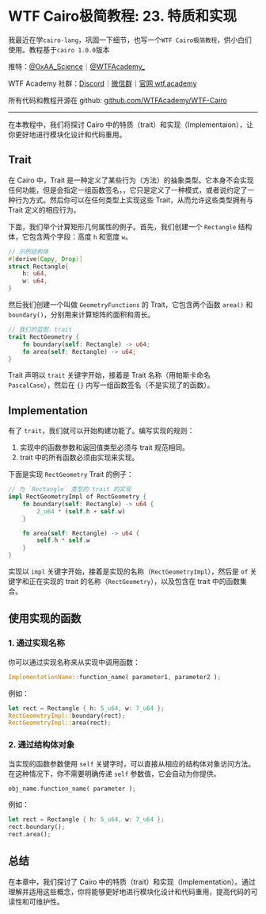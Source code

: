 # WTF Cairo极简教程: 23. 特质和实现

我最近在学`cairo-lang`，巩固一下细节，也写一个`WTF Cairo极简教程`，供小白们使用。教程基于`cairo 1.0.0`版本

推特：[@0xAA_Science](https://twitter.com/0xAA_Science)｜[@WTFAcademy_](https://twitter.com/WTFAcademy_)

WTF Academy 社群：[Discord](https://discord.wtf.academy)｜[微信群](https://docs.google.com/forms/d/e/1FAIpQLSe4KGT8Sh6sJ7hedQRuIYirOoZK_85miz3dw7vA1-YjodgJ-A/viewform?usp=sf_link)｜[官网 wtf.academy](https://wtf.academy)

所有代码和教程开源在 github: [github.com/WTFAcademy/WTF-Cairo](https://github.com/WTFAcademy/WTF-Cairo)

---

在本教程中，我们将探讨 Cairo 中的特质（trait）和实现（Implementaion），让你更好地进行模块化设计和代码重用。

## Trait

在 Cairo 中，Trait 是一种定义了某些行为（方法）的抽象类型。它本身不会实现任何功能，但是会指定一组函数签名，，它只是定义了一种模式，或者说约定了一种行为方式。然后你可以在任何类型上实现这些 Trait，从而允许这些类型拥有与 Trait 定义的相应行为。

下面，我们举个计算矩形几何属性的例子。首先，我们创建一个 `Rectangle` 结构体，它包含两个字段：高度 `h` 和宽度 `w`。

```rust
// 示例结构体
#[derive(Copy, Drop)]
struct Rectangle{
    h: u64,
    w: u64,
}
```

然后我们创建一个叫做 `GeometryFunctions` 的 Trait，它包含两个函数 `area()` 和 `boundary()`，分别用来计算矩阵的面积和周长。

```rust
// 我们的蓝图，trait
trait RectGeometry {
    fn boundary(self: Rectangle) -> u64;
    fn area(self: Rectangle) -> u64;
}
```

Trait 声明以 `trait` 关键字开始，接着是 Trait 名称（用帕斯卡命名 `PascalCase`），然后在 `{}` 内写一组函数签名（不是实现了的函数）。

## Implementation

有了 `trait`，我们就可以开始构建功能了。编写实现的规则：

1. 实现中的函数参数和返回值类型必须与 trait 规范相同。
2. trait 中的所有函数必须由实现来实现。

下面是实现 `RectGeometry` Trait 的例子：

```rust
// 为 `Rectangle` 类型的 trait 的实现
impl RectGeometryImpl of RectGeometry {
    fn boundary(self: Rectangle) -> u64 {
        2_u64 * (self.h + self.w)
    }

    fn area(self: Rectangle) -> u64 {
        self.h * self.w
    }
}
```

实现以 `impl` 关键字开始，接着是实现的名称（`RectGeometryImpl`），然后是 `of` 关键字和正在实现的 trait 的名称（`RectGeometry`），以及包含在 trait 中的函数集合。


## 使用实现的函数

### 1. 通过实现名称

你可以通过实现名称来从实现中调用函数：

```rust
ImplementationName::function_name( parameter1, parameter2 );
```

例如：

```rust
let rect = Rectangle { h: 5_u64, w: 7_u64 };
RectGeometryImpl::boundary(rect);
RectGeometryImpl::area(rect);
```

### 2. 通过结构体对象

当实现的函数参数使用 `self` 关键字时，可以直接从相应的结构体对象访问方法。在这种情况下，你不需要明确传递 `self` 参数值，它会自动为你提供。

```rust
obj_name.function_name( parameter );
```

例如：

```rust
let rect = Rectangle { h: 5_u64, w: 7_u64 };
rect.boundary();
rect.area();
```

## 总结

在本章中，我们探讨了 Cairo 中的特质（trait）和实现（Implementation）。通过理解并适用这些概念，你将能够更好地进行模块化设计和代码重用，提高代码的可读性和可维护性。